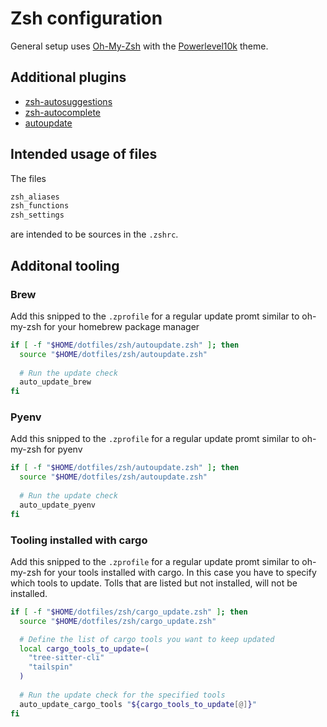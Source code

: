 # Zsh configuration

General setup uses [Oh-My-Zsh](https://ohmyz.sh/#install) with the [Powerlevel10k](https://github.com/romkatv/powerlevel10k?tab=readme-ov-file#oh-my-zsh) theme.

## Additional plugins

- [zsh-autosuggestions](https://github.com/zsh-users/zsh-autosuggestions)
- [zsh-autocomplete](https://github.com/marlonrichert/zsh-autocomplete?tab=readme-ov-file#installation--setup)
- [autoupdate](https://github.com/tamcore/autoupdate-oh-my-zsh-plugins)

## Intended usage of files

The files

```bash
zsh_aliases
zsh_functions
zsh_settings
```

are intended to be sources in the `.zshrc`.

## Additonal tooling

### Brew

Add this snipped to the `.zprofile` for a regular update promt similar to oh-my-zsh for your homebrew package manager

```bash
if [ -f "$HOME/dotfiles/zsh/autoupdate.zsh" ]; then
  source "$HOME/dotfiles/zsh/autoupdate.zsh"
  
  # Run the update check
  auto_update_brew
fi
```


### Pyenv

Add this snipped to the `.zprofile` for a regular update promt similar to oh-my-zsh for pyenv

```bash
if [ -f "$HOME/dotfiles/zsh/autoupdate.zsh" ]; then
  source "$HOME/dotfiles/zsh/autoupdate.zsh"
  
  # Run the update check
  auto_update_pyenv
fi
```

### Tooling installed with cargo

Add this snipped to the `.zprofile` for a regular update promt similar to oh-my-zsh for your tools installed with cargo. 
In this case you have to specify which tools to update. Tolls that are listed but not installed, will not be installed.


```bash
if [ -f "$HOME/dotfiles/zsh/cargo_update.zsh" ]; then
  source "$HOME/dotfiles/zsh/cargo_update.zsh"

  # Define the list of cargo tools you want to keep updated
  local cargo_tools_to_update=(
    "tree-sitter-cli"
    "tailspin"
  )
  
  # Run the update check for the specified tools
  auto_update_cargo_tools "${cargo_tools_to_update[@]}"
fi

```
